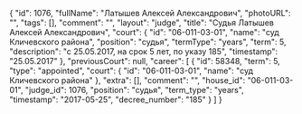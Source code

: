 {
    "id": 1076,
    "fullName": "Латышев Алексей Александрович",
    "photoURL": "",
    "tags": [],
    "comment": "",
    "layout": "judge",
    "title": "Судья Латышев Алексей Александрович",
    "court": {
        "id": "06-011-03-01",
        "name": "суд Кличевского района",
        "position": "судья",
        "termType": "years",
        "term": 5,
        "description": "c 25.05.2017, на срок 5 лет, по указу 185",
        "timestamp": "25.05.2017"
    },
    "previousCourt": null,
    "career": [
        {
            "id": 58348,
            "term": 5,
            "type": "appointed",
            "court": {
                "id": "06-011-03-01",
                "name": "суд Кличевского района"
            },
            "extra": [],
            "comment": "",
            "house_id": "06-011-03-01",
            "judge_id": 1076,
            "position": "судья",
            "term_type": "years",
            "timestamp": "2017-05-25",
            "decree_number": "185"
        }
    ]
}